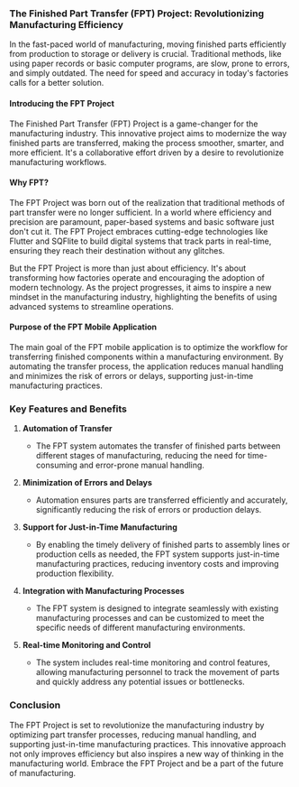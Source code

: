 ### The Finished Part Transfer (FPT) Project: Revolutionizing Manufacturing Efficiency

In the fast-paced world of manufacturing, moving finished parts efficiently from production to storage or delivery is crucial. Traditional methods, like using paper records or basic computer programs, are slow, prone to errors, and simply outdated. The need for speed and accuracy in today's factories calls for a better solution.

#### Introducing the FPT Project

The Finished Part Transfer (FPT) Project is a game-changer for the manufacturing industry. This innovative project aims to modernize the way finished parts are transferred, making the process smoother, smarter, and more efficient. It's a collaborative effort driven by a desire to revolutionize manufacturing workflows.

#### Why FPT?

The FPT Project was born out of the realization that traditional methods of part transfer were no longer sufficient. In a world where efficiency and precision are paramount, paper-based systems and basic software just don't cut it. The FPT Project embraces cutting-edge technologies like Flutter and SQFlite to build digital systems that track parts in real-time, ensuring they reach their destination without any glitches.

But the FPT Project is more than just about efficiency. It's about transforming how factories operate and encouraging the adoption of modern technology. As the project progresses, it aims to inspire a new mindset in the manufacturing industry, highlighting the benefits of using advanced systems to streamline operations.

#### Purpose of the FPT Mobile Application

The main goal of the FPT mobile application is to optimize the workflow for transferring finished components within a manufacturing environment. By automating the transfer process, the application reduces manual handling and minimizes the risk of errors or delays, supporting just-in-time manufacturing practices.

### Key Features and Benefits

1. **Automation of Transfer**
   - The FPT system automates the transfer of finished parts between different stages of manufacturing, reducing the need for time-consuming and error-prone manual handling.

2. **Minimization of Errors and Delays**
   - Automation ensures parts are transferred efficiently and accurately, significantly reducing the risk of errors or production delays.

3. **Support for Just-in-Time Manufacturing**
   - By enabling the timely delivery of finished parts to assembly lines or production cells as needed, the FPT system supports just-in-time manufacturing practices, reducing inventory costs and improving production flexibility.

4. **Integration with Manufacturing Processes**
   - The FPT system is designed to integrate seamlessly with existing manufacturing processes and can be customized to meet the specific needs of different manufacturing environments.

5. **Real-time Monitoring and Control**
   - The system includes real-time monitoring and control features, allowing manufacturing personnel to track the movement of parts and quickly address any potential issues or bottlenecks.

### Conclusion

The FPT Project is set to revolutionize the manufacturing industry by optimizing part transfer processes, reducing manual handling, and supporting just-in-time manufacturing practices. This innovative approach not only improves efficiency but also inspires a new way of thinking in the manufacturing world. Embrace the FPT Project and be a part of the future of manufacturing.


